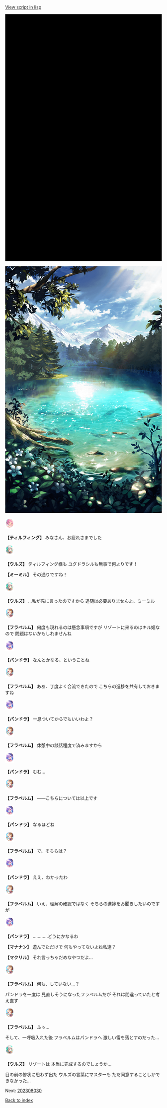 [View script in lisp](../scripts/202307043.txt)

![bg_black.png](../images/backgrounds/bg_black.png)

![SEAsummer_fountain.png](../images/backgrounds/SEAsummer_fountain.png)

<img src="../images/units/6101411.png" alt="6101411.png" height="34"/>

**【ティルフィング】**
みなさん、お疲れさまでした

<img src="../images/units/6604211.png" alt="6604211.png" height="34"/>

**【ウルズ】**
ティルフィング様も
ユグドラシルも無事で何よりです！

**【ミーミル】**
その通りですね！

<img src="../images/units/6604211.png" alt="6604211.png" height="34"/>

**【ウルズ】**
…私が先に言ったのですから
追随は必要ありませんよ、ミーミル

<img src="../images/units/6501611.png" alt="6501611.png" height="34"/>

**【フラベルム】**
何度も現れるのは懸念事項ですが
リゾートに来るのはキル姫なので
問題はないかもしれませんね

<img src="../images/units/62001121.png" alt="62001121.png" height="34"/>

**【パンドラ】**
なんとかなる、ということね

<img src="../images/units/6501611.png" alt="6501611.png" height="34"/>

**【フラベルム】**
ああ、丁度よく合流できたので
こちらの進捗を共有しておきますね

<img src="../images/units/62001121.png" alt="62001121.png" height="34"/>

**【パンドラ】**
一息ついてからでもいいわよ？

<img src="../images/units/6501611.png" alt="6501611.png" height="34"/>

**【フラベルム】**
休憩中の談話程度で済みますから

<img src="../images/units/62001121.png" alt="62001121.png" height="34"/>

**【パンドラ】**
むむ…

<img src="../images/units/6501611.png" alt="6501611.png" height="34"/>

**【フラベルム】**
――こちらについては以上です

<img src="../images/units/62001121.png" alt="62001121.png" height="34"/>

**【パンドラ】**
なるほどね

<img src="../images/units/6501611.png" alt="6501611.png" height="34"/>

**【フラベルム】**
で、そちらは？

<img src="../images/units/62001121.png" alt="62001121.png" height="34"/>

**【パンドラ】**
ええ、わかったわ

<img src="../images/units/6501611.png" alt="6501611.png" height="34"/>

**【フラベルム】**
いえ、理解の確認ではなく
そちらの進捗をお聞きしたいのですが

<img src="../images/units/62001121.png" alt="62001121.png" height="34"/>

**【パンドラ】**
…………どうにかなるわ

**【マナナン】**
遊んでただけで
何もやってないよね私達？

**【マクリル】**
それ言っちゃだめなやつだよ…

<img src="../images/units/6501611.png" alt="6501611.png" height="34"/>

**【フラベルム】**
何も、していない…？

パンドラを一度は
見直しそうになったフラベルムだが
それは間違っていたと考え直す

<img src="../images/units/6501611.png" alt="6501611.png" height="34"/>

**【フラベルム】**
ふぅ…

そして、一呼吸入れた後
フラベルムはパンドラへ
激しい雷を落とすのだった…

<img src="../images/units/6604211.png" alt="6604211.png" height="34"/>

**【ウルズ】**
リゾートは
本当に完成するのでしょうか…

目の前の惨状に思わず出た
ウルズの言葉にマスターも
ただ同意することしかできなかった…


Next: [202308030](202308030.md)

[Back to index](index.md)
